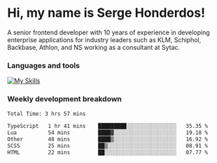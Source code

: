 # Hi, my name is Serge Honderdos!

A senior frontend developer with 10 years of experience in developing enterprise applications for industry leaders such as KLM, Schiphol, Backbase, Athlon, and NS working as a consultant at Sytac.

### Languages and tools
[![My Skills](https://skillicons.dev/icons?i=js,ts,angular,react,vue,nodejs,sqlite,postgres,mongodb,git,azure)](#)

### Weekly development breakdown
<!--START_SECTION:waka-->

```txt
Total Time: 3 hrs 57 mins

TypeScript   1 hr 41 mins    █████████░░░░░░░░░░░░░░░░   35.35 %
Lua          54 mins         ████▓░░░░░░░░░░░░░░░░░░░░   19.18 %
Other        48 mins         ████▒░░░░░░░░░░░░░░░░░░░░   16.92 %
SCSS         25 mins         ██▒░░░░░░░░░░░░░░░░░░░░░░   08.91 %
HTML         22 mins         ██░░░░░░░░░░░░░░░░░░░░░░░   07.77 %
```

<!--END_SECTION:waka-->
